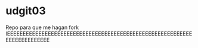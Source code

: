 # udgit03
Repo para que me hagan fork
 IEEEEEEEEEEEEEEEEEEEEEEEEEEEEEEEEEEEEEEEEEEEEEEEEEEEEEEEEEEEEEEEEEEEEEEEEE
